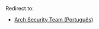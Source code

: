Redirect to:

*   [Arch Security Team (Português)](/index.php/Arch_Security_Team_(Portugu%C3%AAs) "Arch Security Team (Português)")